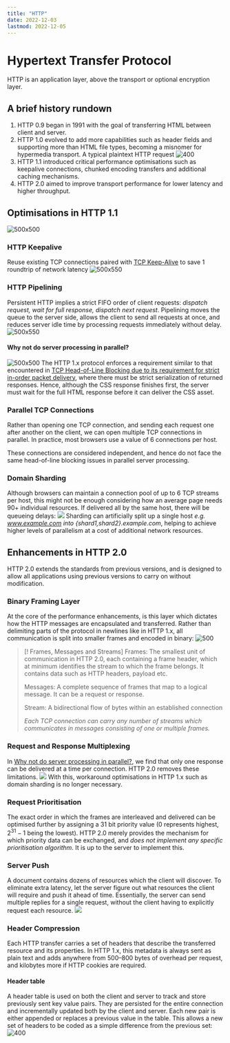 ```yaml
---
title: "HTTP"
date: 2022-12-03
lastmod: 2022-12-05
---
```

# Hypertext Transfer Protocol
HTTP is an application layer, above the transport or optional encryption layer.
## A brief history rundown
1. HTTP 0.9 began in 1991 with the goal of transferring HTML between client and server. 
2. HTTP 1.0 evolved to add more capabilities such as header fields and supporting more than HTML file types, becoming a misnomer for hypermedia transport. 
   A typical plaintext HTTP request ![400](https://i.imgur.com/NMRHtwo.png)
3. HTTP 1.1 introduced critical performance optimisations such as keepalive connections, chunked encoding transfers and additional caching mechanisms.
4. HTTP 2.0 aimed to improve transport performance for lower latency and higher throughput.
## Optimisations in HTTP 1.1
![500x500](https://i.imgur.com/WlgrLkY.png)
### HTTP Keepalive
Reuse existing TCP connections paired with [TCP Keep-Alive](Notes/Transmission%20Control%20Protocol.md#TCP%20Keep-Alive) to save 1 roundtrip of network latency
![500x550](https://i.imgur.com/TnE3vW7.png)
### HTTP Pipelining
Persistent HTTP implies a strict FIFO order of client requests: *dispatch request, wait for full response, dispatch next request*. Pipelining moves the queue to the server side, allows the client to send all requests at once, and reduces server idle time by processing requests immediately without delay.
![500x550](https://i.imgur.com/XX16E1l.png)
#### Why not do server processing in parallel?
![500x500](https://i.imgur.com/pElNewg.png)
The HTTP 1.x protocol enforces a requirement similar to that encountered in [TCP Head-of-Line Blocking due to its requirement for strict in-order packet delivery](Notes/Transmission%20Control%20Protocol.md#Head-of-Line%20Blocking), where there must be strict serialization of returned responses. Hence, although the CSS response finishes first, the server must wait for the full HTML response before it can deliver the CSS asset.
### Parallel TCP Connections
Rather than opening one TCP connection, and sending each request one after another on the client, we can open multiple TCP connections in parallel. In practice, most browsers use a value of 6 connections per host.

These connections are considered independent, and hence do not face the same head-of-line blocking issues in parallel server processing.
### Domain Sharding
Although browsers can maintain a connection pool of up to 6 TCP streams per host, this might not be enough considering how an average page needs 90+ individual resources. If delivered all by the same host, there will be queueing delays:
![](https://i.imgur.com/b7BFL36.png)
Sharding can artificially split up a single host *e.g. www.example.com into {shard1,shard2}.example.com*, helping to achieve higher levels of parallelism at a cost of additional network resources.
## Enhancements in HTTP 2.0
HTTP 2.0 extends the standards from previous versions, and is designed to allow all applications using previous versions to carry on without modification.
### Binary Framing Layer
At the core of the performance enhancements, is this layer which dictates how the HTTP messages are encapsulated and transferred. Rather than delimiting parts of the protocol in newlines like in HTTP 1.x, all communication is split into smaller frames and encoded in binary:
![500](https://i.imgur.com/X63wgSm.png)
> [! Frames, Messages and Streams]
> Frames: The smallest unit of communication in HTTP 2.0, each containing a frame header, which at minimum identifies the stream to which the frame belongs. It contains data such as HTTP headers, payload etc.
> 
> Messages: A complete sequence of frames that map to a logical message. It can be a request or response.
> 
> Stream: A bidirectional flow of bytes within an established connection
> 
> *Each TCP connection can carry any number of streams which communicates in messages consisting of one or multiple frames.*
### Request and Response Multiplexing
In [Why not do server processing in parallel?](Notes/HTTP.md#Why%20not%20do%20server%20processing%20in%20parallel?), we find that only one response can be delivered at a time per connection. HTTP 2.0 removes these limitations.
![](https://i.imgur.com/4yenXqI.png)
With this, workaround optimisations in HTTP 1.x such as domain sharding is no longer necessary.
### Request Prioritisation
The exact order in which the frames are interleaved and delivered can be optimised further by assigning a 31 bit priority value (0 represents highest, $2^{31}-1$ being the lowest). HTTP 2.0 merely provides the mechanism for which priority data can be exchanged, and *does not implement any specific prioritisation algorithm*. It is up to the server to implement this.
### Server Push
A document contains dozens of resources which the client will discover. To eliminate extra latency, let the server figure out what resources the client will require and push it ahead of time. Essentially, the server can send multiple replies for a single request, without the client having to explicitly request each resource.
![](https://i.imgur.com/x37U1Im.png)
### Header Compression
Each HTTP transfer carries a set of headers that describe the transferred resource and its properties. In HTTP 1.x, this metadata is always sent as plain text and adds anywhere from 500–800 bytes of overhead per request, and kilobytes more if HTTP cookies are required.
#### Header table
A header table is used on both the client and server to track and store previously sent key value pairs. They are persisted for the entire connection and incrementally updated both by the client and server. Each new pair is either appended or replaces a previous value in the table. 
This allows a new set of headers to be coded as a simple difference from the previous set:
![400](https://i.imgur.com/E09FU77.png)
